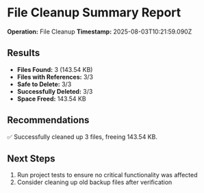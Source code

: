 # File Cleanup Summary Report

**Operation:** File Cleanup
**Timestamp:** 2025-08-03T10:21:59.090Z

## Results
- **Files Found:** 3 (143.54 KB)
- **Files with References:** 3/3
- **Safe to Delete:** 3/3
- **Successfully Deleted:** 3/3
- **Space Freed:** 143.54 KB

## Recommendations
✅ Successfully cleaned up 3 files, freeing 143.54 KB.

## Next Steps
1. Run project tests to ensure no critical functionality was affected
2. Consider cleaning up old backup files after verification
